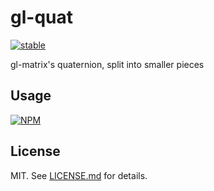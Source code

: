 # gl-quat

[![stable](http://badges.github.io/stability-badges/dist/stable.svg)](http://github.com/badges/stability-badges)

gl-matrix's quaternion, split into smaller pieces

## Usage

[![NPM](https://nodei.co/npm/gl-quat.png)](https://nodei.co/npm/gl-quat/)

## License

MIT. See [LICENSE.md](http://github.com/stackgl/gl-quat/blob/master/LICENSE.md) for details.
